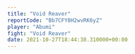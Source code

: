 ```yaml
---
title: "Void Reaver"
reportCode: "Bb7CFY8H2wvRK6yZ"
player: "Abumi"
fight: "Void Reaver"
date: 2021-10-27T18:44:38.310000+00:00
---
```

